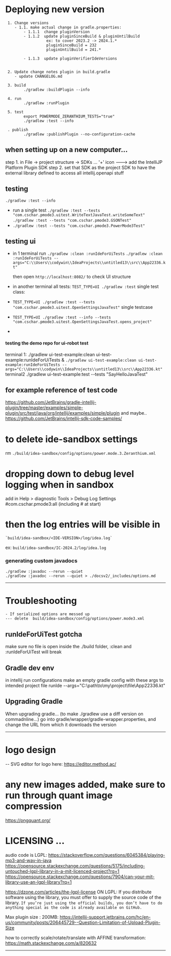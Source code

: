 

# Deploying new version

```
 1. Change versions
    - 1.1. make actual change in gradle.properties:
        - 1.1.1  change pluginVersion
        - 1.1.2  update pluginSinceBuild & pluginUntilBuild
                  ex: to cover 2023.2 -> 2024.1.*
                  pluginSinceBuild = 232
                  pluginUntilBuild = 241.*
                  
        - 1.1.3  update pluginVerifierIdeVersions


 2. Update change notes plugin in build.gradle
    - update CHANGELOG.md
 
 3. build  
        ./gradlew :buildPlugin --info
 
 4. run 
        ./gradlew :runPlugin
        
 5. test 
        export POWERMODE_ZERANTHIUM_TESTS="true"
        ./gradlew :test --info
 
 . publish  
        ./gradlew :publishPlugin --no-configuration-cache

```



## when setting up on a new computer...

step 1. in File -> project structure -> SDKs ... '+' icon ---> add the IntelliJP Platform Plugin SDK
step 2. set that SDK as the project SDK to have the external library defined to access all intellij.openapi stuff


## testing

`./gradlew :test --info`
- run a single test
  `./gradlew :test --tests "com.cschar.pmode3.uitest.WriteTextJavaTest.writeSomeText"`
  `./gradlew :test --tests "com.cschar.pmode3.GSONTest"`
- `./gradlew :test --tests "com.cschar.pmode3.PowerMode3Test"`

## testing ui

- in 1 terminal run
  `./gradlew :clean :runIdeForUiTests`
  `./gradlew :clean :runIdeForUiTests --args="C:\\Users\\codywin\\IdeaProjects\\untitled13\\src\\App22336.kt"`

  then open `http://localhost:8082/` to check UI structure

- in another terminal
  all tests: `TEST_TYPE=UI ./gradlew :test`
  single test class:
- `TEST_TYPE=UI ./gradlew :test --tests "com.cschar.pmode3.uitest.OpenSettingsJavaTest"`
  single testcase
- `TEST_TYPE=UI ./gradlew :test --info --tests "com.cschar.pmode3.uitest.OpenSettingsJavaTest.opens_project"`
-

#### testing the demo repo for ui-robot test

terminal 1:
./gradlew ui-test-example:clean ui-test-example:runIdeForUiTests &
`./gradlew ui-test-example:clean ui-test-example:runIdeForUiTests --args="C:\\Users\\codywin\\IdeaProjects\\untitled13\\src\\App22336.kt"`
terminal2
./gradlew ui-test-example:test --tests "SayHelloJavaTest"


## for example reference of test code
https://github.com/JetBrains/gradle-intellij-plugin/tree/master/examples/simple-plugin/src/test/java/org/intellij/examples/simple/plugin
and maybe..
https://github.com/JetBrains/intellij-sdk-code-samples/


# to delete ide-sandbox settings
rm `./build/idea-sandbox/config/options/power.mode.3.Zeranthium.xml`

# dropping down to debug level logging when in sandbox
add in Help > diagnostic Tools > Debug Log Settings
#com.cschar.pmode3:all     (including # at start)

# then the log entries will be visible in
    `build/idea-sandbox/<IDE-VERSION>/log/idea.log`
ex: `build/idea-sandbox/IC-2024.2/log/idea.log`


### generating custom javadocs

```
./gradlew :javadoc --rerun --quiet
./gradlew :javadoc --rerun --quiet > ./docsv2/_includes/options.md
```

----------------------------------------------------------------

# Troubleshooting

```
- If serialized options are messed up
--- delete  build/idea-sandbox/config/options/power.mode3.xml

```

## runIdeForUiTest gotcha
make sure no file is open inside the ./build folder, :clean and :runIdeForUiTest will break


## Gradle dev env
in intellij run configurations make an empty gradle config with these args to intended project file
runIde --args="C:\\path\\to\\my\\project\\file\\App22336.kt"

## Upgrading Gradle
When upgrading gradle... (to make ./gradlew use a diff version on commadnline...)
go into gradle/wrapper/gradle-wrapper.properties, and change the URL from which it downloads the version


----------------------------------------------------------------


# logo design

-- SVG editor for logo here:
https://editor.method.ac/

# any new images added, make sure to run through quant image compression
https://pngquant.org/

# LICENSING ...

audio code is LGPL:
https://stackoverflow.com/questions/6045384/playing-mp3-and-wav-in-java
https://opensource.stackexchange.com/questions/5175/including-untouched-lgpl-library-in-a-mit-licenced-project?rq=1
https://opensource.stackexchange.com/questions/7904/can-your-mit-library-use-an-lgpl-library?rq=1

https://dzone.com/articles/the-lgpl-license ON LGPL:
If you distribute software using the library, you must offer to supply the source code
of the library. `If you’re just using the official builds, you don’t have to do anything
special as the code is already available on GitHub.`


Max plugin size : 200MB:
https://intellij-support.jetbrains.com/hc/en-us/community/posts/206445729--Question-Limitation-of-Upload-Plugin-Size


how to correctly scale/rotate/translate with
AFFINE transformation:
https://math.stackexchange.com/a/820632


----------------------------------------------------------------
